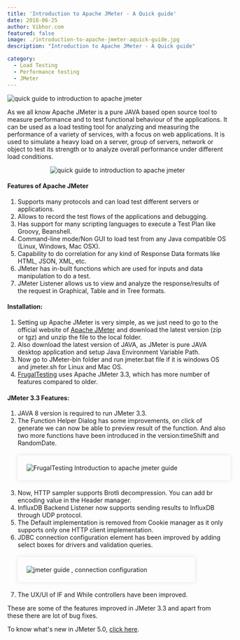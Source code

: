 ```yaml
---
title: 'Introduction to Apache JMeter - A Quick guide'
date: 2018-06-25
author: Vibhor.com
featured: false
image: ./introduction-to-apache-jmeter-aquick-guide.jpg
description: "Introduction to Apache JMeter - A Quick guide"

category:
  - Load Testing
  - Performance testing
  - JMeter
---
```





<img class="main-img img-responsive" src="./apache-jmeter.png" alt="quick guide to introduction to apache jmeter">
<div class="entry-content">
<p >
As we all know Apache JMeter is a pure JAVA based open source tool to measure performance and to test
functional behaviour of the applications. It can be used as a load testing tool for analyzing and measuring the performance of a variety of services, with a focus on web applications.
It is used to simulate a heavy load on a server, group of servers, network or object to test its strength or to analyze overall performance under different load conditions.
</p>
<center>
<!-- <div style="width:40%; margin-top:20px; margin-bottom:20px;padding:20px; box-shadow:0 0 10px rgba(0,0,0,0.1)"> -->
<img class="main-img img-responsive" src="./apache-jmeter.png" alt="quick guide to introduction to apache jmeter">
<!-- </div> -->
</center>
<h4 class="blog-subtitle">Features of Apache JMeter</h4>
<ol >
<li>Supports many protocols and can load test different servers or applications.</li>
<li>Allows to record the test flows of the applications and debugging.</li>
<li>Has support for many scripting languages to execute a Test Plan like Groovy, Beanshell.</li>
<li> Command-line mode/Non GUI to load test from any Java compatible OS (Linux, Windows, Mac OSX).</li>
<li>Capability to do correlation for any kind of Response Data formats like HTML, JSON, XML, etc.</li>
<li>JMeter has in-built functions which are used for inputs and data manipulation to do a test.</li>
<li>JMeter Listener allows us to view and analyze the response/results of the request in Graphical, Table and in Tree formats.</li>
</ol>
<h4 class="blog-subtitle">Installation:</h4>
<ol >
<li>
Setting up Apache JMeter is very simple, as we just need to go to the official website of <a href="http://jmeter.apache.org/download_jmeter.cgi">Apache JMeter</a>
and download the latest version (zip or tgz) and unzip the file to the local folder.
</li>
<li> Also download the latest version of JAVA, as JMeter is pure JAVA desktop application and setup Java Environment Variable Path.</li>
<li>Now go to JMeter-bin folder and run jmeter.bat file if it is windows OS and jmeter.sh for Linux and Mac OS.</li>
<li><a href="/">FrugalTesting</a> uses Apache JMeter 3.3, which has more number of features compared to older.</li>
</ol>
<h4 class="blog-subtitle">JMeter 3.3 Features:</h4>
<ol >
<li>JAVA 8 version is required to run JMeter 3.3.</li>
<li>The Function Helper Dialog has some improvements, on click of generate we can now be able to preview result of the function. And also two more functions have been introduced in the version:timeShift and RandomDate.
<div style="width:93%; margin-top:20px; margin-bottom:20px;padding:20px; box-shadow:0 0 10px rgba(0,0,0,0.1)">
<img class="main-img img-responsive" src="/resources/images/introduction-to-apache-jmeter-aquick-guide/function-helper.png" alt="FrugalTesting Introduction to apache jmeter guide">
</div>
</li>
<li>Now, HTTP sampler supports Brotli decompression. You can add br encoding value in the Header manager.</li>
<li>InfluxDB Backend Listener now supports sending results to InfluxDB through UDP protocol.</li>
<li>The Default implementation is removed from Cookie manager as it only supports only one HTTP client implementation.</li>
<li>JDBC connection configuration element has been improved by adding select boxes for drivers and validation queries.
<div style="width:76%; margin-top:20px; margin-bottom:20px;padding:20px; box-shadow:0 0 10px rgba(0,0,0,0.1)">
<img class="main-img img-responsive" src="/resources/images/introduction-to-apache-jmeter-aquick-guide/jdbc-connection-configuration.png" alt="jmeter guide , connection configuration">
</div>
</li>
<li>The UX/UI of IF and While controllers have been improved.</li>
</ol>
<p >These are some of the features improved in JMeter 3.3 and apart from these there are lot of bug fixes.</p>
<p >To know what's new in JMeter 5.0, <a href="../../../../2019/10/23/whats-new-in-jmeter">click here</a>.</p>
</div>
